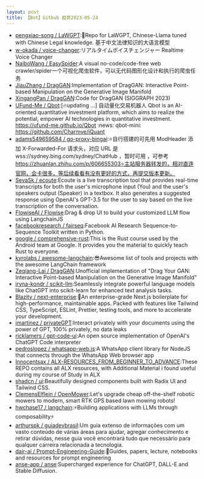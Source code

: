 ```yaml
---
layout: post
title: 【Bot】Github 趋势2023-05-24
---
```


* [pengxiao-song / LaWGPT](https://github.com/pengxiao-song/LaWGPT):🎉Repo for LaWGPT, Chinese-Llama tuned with Chinese Legal knowledge. 基于中文法律知识的大语言模型
* [w-okada / voice-changer](https://github.com/w-okada/voice-changer):リアルタイムボイスチェンジャー Realtime Voice Changer
* [NaiboWang / EasySpider](https://github.com/NaiboWang/EasySpider):A visual no-code/code-free web crawler/spider一个可视化爬虫软件，可以无代码图形化设计和执行的爬虫任务
* [JiauZhang / DragGAN](https://github.com/JiauZhang/DragGAN):Implementation of DragGAN: Interactive Point-based Manipulation on the Generative Image Manifold
* [XingangPan / DragGAN](https://github.com/XingangPan/DragGAN):Code for DragGAN (SIGGRAPH 2023)
* [UFund-Me / Qbot](https://github.com/UFund-Me/Qbot):[🔥updating ...] 自动量化交易机器人 Qbot is an AI-oriented quantitative investment platform, which aims to realize the potential, empower AI technologies in quantitative investment. https://ufund-me.github.io/Qbot :news: qbot-mini: https://github.com/Charmve/iQuant
* [adams549659584 / go-proxy-bingai](https://github.com/adams549659584/go-proxy-bingai):⭐自行搭建的可先用 ModHeader 添加 X-Forwarded-For 请求头，对应 URL 是 wss://sydney.bing.com/sydney/ChatHub ，暂时可用 ，可参考 https://zhuanlan.zhihu.com/p/606655303⭐主站服务器转发的，相对直连官网，会卡很多，等后续看看有没有更好的方式，再提交版本更新。
* [SevaSk / ecoute](https://github.com/SevaSk/ecoute):Ecoute is a live transcription tool that provides real-time transcripts for both the user's microphone input (You) and the user's speakers output (Speaker) in a textbox. It also generates a suggested response using OpenAI's GPT-3.5 for the user to say based on the live transcription of the conversation.
* [FlowiseAI / Flowise](https://github.com/FlowiseAI/Flowise):Drag & drop UI to build your customized LLM flow using LangchainJS
* [facebookresearch / fairseq](https://github.com/facebookresearch/fairseq):Facebook AI Research Sequence-to-Sequence Toolkit written in Python.
* [google / comprehensive-rust](https://github.com/google/comprehensive-rust):This is the Rust course used by the Android team at Google. It provides you the material to quickly teach Rust to everyone.
* [kyrolabs / awesome-langchain](https://github.com/kyrolabs/awesome-langchain):😎Awesome list of tools and projects with the awesome LangChain framework
* [Zeqiang-Lai / DragGAN](https://github.com/Zeqiang-Lai/DragGAN):Unofficial implementation of "Drag Your GAN: Interactive Point-based Manipulation on the Generative Image Manifold"
* [iryna-kondr / scikit-llm](https://github.com/iryna-kondr/scikit-llm):Seamlessly integrate powerful language models like ChatGPT into scikit-learn for enhanced text analysis tasks.
* [Blazity / next-enterprise](https://github.com/Blazity/next-enterprise):💼An enterprise-grade Next.js boilerplate for high-performance, maintainable apps. Packed with features like Tailwind CSS, TypeScript, ESLint, Prettier, testing tools, and more to accelerate your development.
* [imartinez / privateGPT](https://github.com/imartinez/privateGPT):Interact privately with your documents using the power of GPT, 100% privately, no data leaks
* [ricklamers / gpt-code-ui](https://github.com/ricklamers/gpt-code-ui):An open source implementation of OpenAI's ChatGPT Code interpreter
* [pedroslopez / whatsapp-web.js](https://github.com/pedroslopez/whatsapp-web.js):A WhatsApp client library for NodeJS that connects through the WhatsApp Web browser app
* [Innocentsax / ALX-RESOURCES_FROM_BEGINNER_TO_ADVANCE](https://github.com/Innocentsax/ALX-RESOURCES_FROM_BEGINNER_TO_ADVANCE):These REPO contains all ALX resources, with Additional Material i found useful during my course of Study in ALX
* [shadcn / ui](https://github.com/shadcn/ui):Beautifully designed components built with Radix UI and Tailwind CSS.
* [ClemensElflein / OpenMower](https://github.com/ClemensElflein/OpenMower):Let's upgrade cheap off-the-shelf robotic mowers to modern, smart RTK GPS based lawn mowing robots!
* [hwchase17 / langchain](https://github.com/hwchase17/langchain):⚡Building applications with LLMs through composability⚡
* [arthurspk / guiadevbrasil](https://github.com/arthurspk/guiadevbrasil):Um guia extenso de informações com um vasto conteúdo de várias áreas para ajudar, agregar conhecimento e retirar dúvidas, nesse guia você encontrará tudo que necessário para qualquer carreira relacionada a tecnologia.
* [dair-ai / Prompt-Engineering-Guide](https://github.com/dair-ai/Prompt-Engineering-Guide):🐙Guides, papers, lecture, notebooks and resources for prompt engineering
* [anse-app / anse](https://github.com/anse-app/anse):Supercharged experience for ChatGPT, DALL-E and Stable Diffusion.
